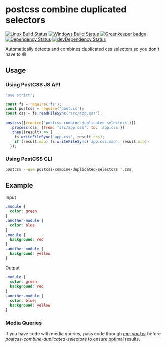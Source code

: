 # postcss combine duplicated selectors

[![Linux Build Status](https://travis-ci.org/ChristianMurphy/postcss-combine-duplicated-selectors.svg?branch=master)](https://travis-ci.org/ChristianMurphy/postcss-combine-duplicated-selectors)
[![Windows Build Status](https://ci.appveyor.com/api/projects/status/2dq6frg0c72il8v5/branch/master?svg=true)](https://ci.appveyor.com/project/ChristianMurphy/postcss-combine-duplicated-selectors/branch/master)
[![Greenkeeper badge](https://badges.greenkeeper.io/ChristianMurphy/postcss-combine-duplicated-selectors.svg)](https://greenkeeper.io/)
[![Dependency Status](https://david-dm.org/ChristianMurphy/postcss-combine-duplicated-selectors.svg)](https://david-dm.org/ChristianMurphy/postcss-combine-duplicated-selectors)
[![devDependency Status](https://david-dm.org/ChristianMurphy/postcss-combine-duplicated-selectors/dev-status.svg)](https://david-dm.org/ChristianMurphy/postcss-combine-duplicated-selectors?type=dev)

Automatically detects and combines duplicated css selectors so you don't have to
:smile:

## Usage

### Using PostCSS JS API

``` js
'use strict';

const fs = require('fs');
const postcss = require('postcss');
const css = fs.readFileSync('src/app.css');

postcss([require('postcss-combine-duplicated-selectors')])
  .process(css, {from: 'src/app.css', to: 'app.css'})
  .then((result) => {
    fs.writeFileSync('app.css', result.css);
    if (result.map) fs.writeFileSync('app.css.map', result.map);
  });
```

### Using PostCSS CLI

``` sh
postcss --use postcss-combine-duplicated-selectors *.css
```

## Example

Input

``` css
.module {
  color: green
}
.another-module {
  color: blue
}
.module {
  background: red
}
.another-module {
  background: yellow
}
```

Output

``` css
.module {
  color: green;
  background: red
}
.another-module {
  color: blue;
  background: yellow
}
```

### Media Queries

If you have code with media queries, pass code through [*mq-packer*](https://github.com/hail2u/node-css-mqpacker) before *postcss-combine-duplicated-selectors* to ensure optimal results.
